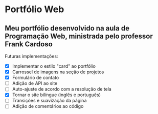 # Portfólio Web
## Meu portfólio desenvolvido na aula de Programação Web, ministrada pelo professor Frank Cardoso

Futuras implementações:
- [x] Implementar o estilo "card" ao portfólio
- [x] Carrossel de imagens na seção de projetos
- [x] Formulário de contato
- [ ] Adição de API ao site
- [ ] Auto-ajuste de acordo com a resolução de tela
- [X] Tornar o site bilíngue (inglês e português)
- [ ] Transições e suavização da página
- [ ] Adição de comentários ao código
